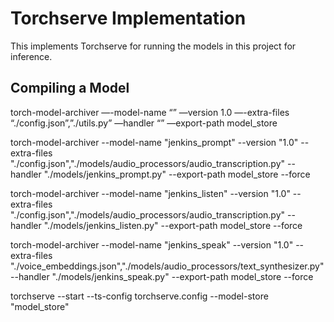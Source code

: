 # Torchserve Implementation

This implements Torchserve for running the models in this project for inference.

## Compiling a Model

torch-model-archiver —-model-name “<model name>” —version 1.0 —-extra-files “./config.json”,”./utils.py” —handler “<path to handler>” —export-path model_store


torch-model-archiver --model-name "jenkins_prompt" --version "1.0" --extra-files "./config.json","./models/audio_processors/audio_transcription.py" --handler "./models/jenkins_prompt.py" --export-path model_store --force

torch-model-archiver --model-name "jenkins_listen" --version "1.0" --extra-files "./config.json","./models/audio_processors/audio_transcription.py" --handler "./models/jenkins_listen.py" --export-path model_store --force

torch-model-archiver --model-name "jenkins_speak" --version "1.0" --extra-files "./voice_embeddings.json","./models/audio_processors/text_synthesizer.py" --handler "./models/jenkins_speak.py" --export-path model_store --force

torchserve --start --ts-config torchserve.config --model-store "model_store"